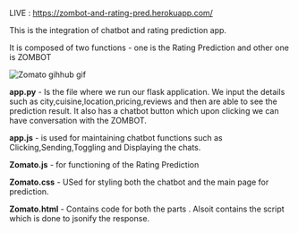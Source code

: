 LIVE : https://zombot-and-rating-pred.herokuapp.com/

This is the integration of chatbot and rating prediction app.

It is composed of two functions - one is the Rating Prediction and other one is ZOMBOT

![Zomato gihhub gif](https://user-images.githubusercontent.com/66478859/182026081-260180a9-cb21-40c3-9888-a8d3821d1489.gif)


**app.py** - Is the file where we run our flask application.
         We input the details such as city,cuisine,location,pricing,reviews and then are able to see the prediction result.
         It also has a chatbot button which upon clicking we can have conversation with the ZOMBOT. 

**app.js** -  is used for maintaining chatbot functions such as Clicking,Sending,Toggling and Displaying the chats.

**Zomato.js** - for functioning of the Rating Prediction 

**Zomato.css** - USed for styling both the chatbot and the main page for prediction.

**Zomato.html** - Contains code for both the parts . Alsoit contains the script which is done to jsonify the response.
